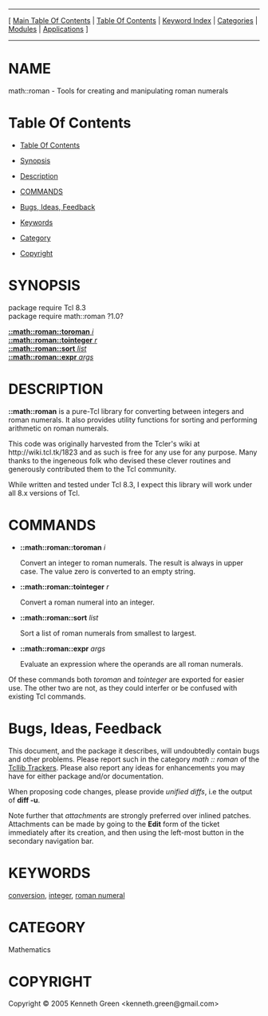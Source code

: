 
[//000000001]: # (math::roman \- Tcl Math Library)
[//000000002]: # (Generated from file 'roman\.man' by tcllib/doctools with format 'markdown')
[//000000003]: # (Copyright &copy; 2005 Kenneth Green <kenneth\.green@gmail\.com>)
[//000000004]: # (math::roman\(\) 1\.0 tcllib "Tcl Math Library")

<hr> [ <a href="../../../../toc.md">Main Table Of Contents</a> &#124; <a
href="../../../toc.md">Table Of Contents</a> &#124; <a
href="../../../../index.md">Keyword Index</a> &#124; <a
href="../../../../toc0.md">Categories</a> &#124; <a
href="../../../../toc1.md">Modules</a> &#124; <a
href="../../../../toc2.md">Applications</a> ] <hr>

# NAME

math::roman \- Tools for creating and manipulating roman numerals

# <a name='toc'></a>Table Of Contents

  - [Table Of Contents](#toc)

  - [Synopsis](#synopsis)

  - [Description](#section1)

  - [COMMANDS](#section2)

  - [Bugs, Ideas, Feedback](#section3)

  - [Keywords](#keywords)

  - [Category](#category)

  - [Copyright](#copyright)

# <a name='synopsis'></a>SYNOPSIS

package require Tcl 8\.3  
package require math::roman ?1\.0?  

[__::math::roman::toroman__ *i*](#1)  
[__::math::roman::tointeger__ *r*](#2)  
[__::math::roman::sort__ *list*](#3)  
[__::math::roman::expr__ *args*](#4)  

# <a name='description'></a>DESCRIPTION

__::math::roman__ is a pure\-Tcl library for converting between integers and
roman numerals\. It also provides utility functions for sorting and performing
arithmetic on roman numerals\.

This code was originally harvested from the Tcler's wiki at
http://wiki\.tcl\.tk/1823 and as such is free for any use for any purpose\. Many
thanks to the ingeneous folk who devised these clever routines and generously
contributed them to the Tcl community\.

While written and tested under Tcl 8\.3, I expect this library will work under
all 8\.x versions of Tcl\.

# <a name='section2'></a>COMMANDS

  - <a name='1'></a>__::math::roman::toroman__ *i*

    Convert an integer to roman numerals\. The result is always in upper case\.
    The value zero is converted to an empty string\.

  - <a name='2'></a>__::math::roman::tointeger__ *r*

    Convert a roman numeral into an integer\.

  - <a name='3'></a>__::math::roman::sort__ *list*

    Sort a list of roman numerals from smallest to largest\.

  - <a name='4'></a>__::math::roman::expr__ *args*

    Evaluate an expression where the operands are all roman numerals\.

Of these commands both *toroman* and *tointeger* are exported for easier
use\. The other two are not, as they could interfer or be confused with existing
Tcl commands\.

# <a name='section3'></a>Bugs, Ideas, Feedback

This document, and the package it describes, will undoubtedly contain bugs and
other problems\. Please report such in the category *math :: roman* of the
[Tcllib Trackers](http://core\.tcl\.tk/tcllib/reportlist)\. Please also report
any ideas for enhancements you may have for either package and/or documentation\.

When proposing code changes, please provide *unified diffs*, i\.e the output of
__diff \-u__\.

Note further that *attachments* are strongly preferred over inlined patches\.
Attachments can be made by going to the __Edit__ form of the ticket
immediately after its creation, and then using the left\-most button in the
secondary navigation bar\.

# <a name='keywords'></a>KEYWORDS

[conversion](\.\./\.\./\.\./\.\./index\.md\#conversion),
[integer](\.\./\.\./\.\./\.\./index\.md\#integer), [roman
numeral](\.\./\.\./\.\./\.\./index\.md\#roman\_numeral)

# <a name='category'></a>CATEGORY

Mathematics

# <a name='copyright'></a>COPYRIGHT

Copyright &copy; 2005 Kenneth Green <kenneth\.green@gmail\.com>

